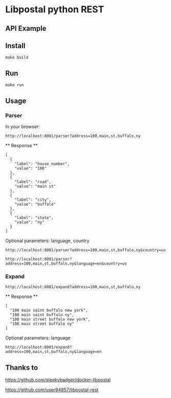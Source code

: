 # Libpostal python REST

## API Example

## Install

`make build`

## Run

`make run`

## Usage

### Parser

In your browser:

`http://localhost:8001/parser?address=100,main,st,buffalo,ny`

** Response **
```
[
  {
    "label": "house_number",
    "value": "100"
  },
  {
    "label": "road",
    "value": "main st"
  },
  {
    "label": "city",
    "value": "buffalo"
  },
  {
    "label": "state",
    "value": "ny"
  }
]
```

Optional parameters: language, country

`http://localhost:8001/parser?address=100,main,st,buffalo,ny&country=us`

`http://localhost:8001/parser?address=100,main,st,buffalo,ny&language=en&country=us`


### Expand

`http://localhost:8001/expand?address=100,main,st,buffalo,ny`

** Response **
```
[
  "100 main saint buffalo new york",
  "100 main saint buffalo ny",
  "100 main street buffalo new york",
  "100 main street buffalo ny"
]
```


Optional parameters: language


`http://localhost:8001/expand?address=100,main,st,buffalo,ny&language=en`


## Thanks to

https://github.com/sleekybadger/docker-libpostal

https://github.com/user94857/libpostal-rest
